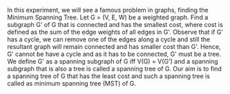 In this experiment, we will see a famous problem in graphs, finding the Minimum Spanning Tree. Let G = (V, E, W) be a weighted graph. Find a subgraph G' of G that is connected and has the smallest cost, where cost is defined as the sum of the edge weights of all edges in G'. Observe that if G' has a cycle, we can remove one of the edges along a cycle and still the resultant graph will remain connected and has smaller cost than G'. Hence, G' cannot be have a cycle and as it has to be connected, G' must be a tree. We define G' as a spanning subgraph of G iff V(G) = V(G') and a spanning subgraph that is also a tree is called a spanning tree of G. Our aim is to find a spanning tree of G that has the least cost and such a spanning tree is called as minimum spanning tree (MST) of G.

